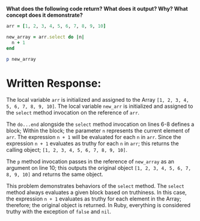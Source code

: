 **What does the following code return? What does it output? Why? What concept does it demonstrate?**

```ruby
arr = [1, 2, 3, 4, 5, 6, 7, 8, 9, 10]

new_array = arr.select do |n|
  n + 1
end

p new_array
```
# Written Response:

The local variable `arr` is initialized and assigned to the Array `[1, 2, 3, 4, 5, 6, 7, 8, 9, 10]`. The local variable `new_arr` is initialized and assigned to the `select` method invocation on the reference of `arr`.

The `do...end` alongside the `select` method invocation on lines 6-8 defines a block; Within the block; the parameter `n` represents the current element of `arr`. The expression `n + 1` will be evaluated for each `n` in `arr`. Since the expression `n + 1` evaluates as truthy for each `n` in `arr`; this returns the calling object; `[1, 2, 3, 4, 5, 6, 7, 8, 9, 10]`.

The `p` method invocation passes in the reference of  `new_array` as an argument on line 10; this outputs the original object `[1, 2, 3, 4, 5, 6, 7, 8, 9, 10]` and returns the same object.

This problem demonstrates behaviors of the `select` method. The `select` method always evaluates a given block based on truthiness. In this case, the expression `n + 1` evaluates as truthy for each element in the Array; therefore; the original object is returned. In Ruby, everything is considered truthy with the exception of `false` and `nil`.

